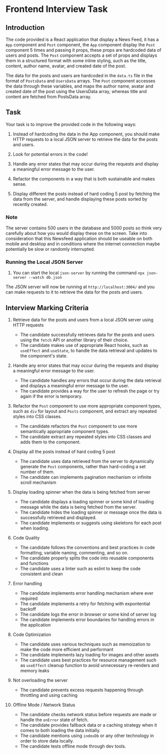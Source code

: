 # Frontend Interview Task

## Introduction 

The code provided is a React application that display a News Feed, it has a `App` component and `Post` component, the `App` component display the `Post` component 5 times and passing it props, these props are hardcoded data of users and posts. The `Post` component accepts a set of props and displays them in a structured format with some inline styling, such as the title, content, author name, avatar, and created date of the post.

The data for the posts and users are hardcoded in the `data.ts` file in the format of `PostsData` and `UsersData` arrays. The `Post` component accesses the data through these variables, and maps the author name, avatar and created date of the post using the UsersData array, whereas title and content are fetched from PostsData array.

## Task

Your task is to improve the provided code in the following ways:

1. Instead of hardcoding the data in the App component, you should make HTTP requests to a local JSON server to retrieve the data for the posts and users.

1. Look for potential errors in the code!

1. Handle any error states that may occur during the requests and display a meaningful error message to the user.

1. Refactor the components in a way that is both sustainable and makes sense.

1. Display different the posts instead of hard coding 5 post by fetching the data from the server, and handle displaying these posts sorted by recently created.

### Note

The server contains 500 users in the database and 5000 posts so think very carefully about how you would display these on the screen. Take into consideration that this Newsfeed application should be useable on both mobile and desktop and in conditions where the internet connection maybe potentially be slow or randomly interrupted. 

### Running the Local JSON Server

1. You can start the local `json-server` by running the command `npx json-server --watch db.json`

The JSON server will now be running at `http://localhost:3004/` and you can make requests to it to retrieve the data for the posts and users.
 

## Interview Marking Criteria

1. Retrieve data for the posts and users from a local JSON server using HTTP requests
    - The candidate successfully retrieves data for the posts and users using the `fetch` API or another library of their choice.
    - The candidate makes use of appropriate React hooks, such as `useEffect` and `useState`, to handle the data retrieval and updates to the component's state.

1. Handle any error states that may occur during the requests and display a meaningful error message to the user.
    - The candidate handles any errors that occur during the data retrieval and displays a meaningful error message to the user.
    - The candidate provides a way for the user to refresh the page or try again if the error is temporary.
    
1. Refactor the `Post` component to use more appropriate component types, such as `div` for layout and `Posts` component, and extract any repeated styles into CSS classes.
    - The candidate refactors the `Post` component to use more semantically appropriate component types.
    - The candidate extract any repeated styles into CSS classes and adds them to the component.
  
1. Display all the posts instead of hard coding 5 post
    - The candidate uses data retrieved from the server to dynamically generate the `Post` components, rather than hard-coding a set number of them.
    - The candidate can implements pagination mechanism or infinite scroll mechanism

1. Display loading spinner when the data is being fetched from server
    - The candidate displays a loading spinner or some kind of loading message while the data is being fetched from the server.
    - The candidate hides the loading spinner or message once the data is successfully retrieved and displayed.
    - The candidate implements or suggests using skeletons for each post when loading.

1. Code Quality
    - The candidate follows the conventions and best practices in code formatting, variable naming, commenting, and so on.
    - The candidate properly splits the code into reusable components and functions
    - The candidate uses a linter such as eslint to keep the code consistent and clean

1. Error handling
    - The candidate implements error handling mechanism where ever required
    - The candidate implements a retry for fetching with expontential backoff
    - The candidate logs the error in browser or some kind of server log
    - The candidate implements error boundaries for handling errors in the application

1. Code Optimization
    - The candidate uses various techniques such as memoization to make the code more efficient and performant
    - The candidate implements lazy loading for images and other assets
    - The candidate uses best practices for resource management such as `useEffect` cleanup function to avoid unnecessary re-renders and memory leaks

1. Not overloading the server
    - The candidate prevents excess requests happening through throttling and using caching

1. Offline Mode / Network Status
    - The candidate checks network status before requests are made or handle the `onError` state of fetch.
    - The candidate provides fallback data or a caching strategy when it comes to both loading the data initially.
    - The candidate mentions using `indexDb` or any other technology in order to store data locally.
    - The candidate tests offline mode through dev tools.
